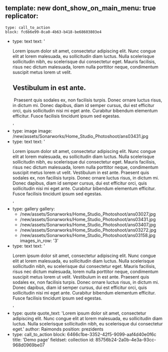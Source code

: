 template: new
dont_show_on_main_menu: true
replicator:
  -
    type: call_to_action
    block: fc6b6e99-8ca0-4b63-b418-be68603803e4
  -
    type: text
    text: '<p>Lorem ipsum dolor sit amet, consectetur adipiscing elit. Nunc congue elit at lorem malesuada, eu sollicitudin diam luctus. Nulla scelerisque sollicitudin nibh, eu scelerisque dui consectetur eget. Mauris facilisis, risus nec dictum malesuada, lorem nulla porttitor neque, condimentum suscipit metus lorem ut velit.&nbsp;</p><h2>Vestibulum in est ante.</h2><p>&nbsp;Praesent quis sodales ex, non facilisis turpis. Donec ornare luctus risus, in dictum mi. Donec dapibus, diam id semper cursus, dui est efficitur orci, quis sollicitudin nisi mi eget ante. Curabitur bibendum elementum efficitur. Fusce facilisis tincidunt ipsum sed egestas.</p>'
  -
    type: image
    image: /new/assets/Sonarworks/Home_Studio_Photoshoot/ans03431.jpg
  -
    type: text
    text: '<p>Lorem ipsum dolor sit amet, consectetur adipiscing elit. Nunc congue elit at lorem malesuada, eu sollicitudin diam luctus. Nulla scelerisque sollicitudin nibh, eu scelerisque dui consectetur eget. Mauris facilisis, risus nec dictum malesuada, lorem nulla porttitor neque, condimentum suscipit metus lorem ut velit. Vestibulum in est ante. Praesent quis sodales ex, non facilisis turpis. Donec ornare luctus risus, in dictum mi. Donec dapibus, diam id semper cursus, dui est efficitur orci, quis sollicitudin nisi mi eget ante. Curabitur bibendum elementum efficitur. Fusce facilisis tincidunt ipsum sed egestas.</p>'
  -
    type: gallery
    gallery:
      - /new/assets/Sonarworks/Home_Studio_Photoshoot/ans03027.jpg
      - /new/assets/Sonarworks/Home_Studio_Photoshoot/ans03431.jpg
      - /new/assets/Sonarworks/Home_Studio_Photoshoot/ans03407.jpg
      - /new/assets/Sonarworks/Home_Studio_Photoshoot/ans03272.jpg
      - /new/assets/Sonarworks/Home_Studio_Photoshoot/ans03158.jpg
    images_in_row: '3'
  -
    type: text
    text: '<p>Lorem ipsum dolor sit amet, consectetur adipiscing elit. Nunc congue elit at lorem malesuada, eu sollicitudin diam luctus. Nulla scelerisque sollicitudin nibh, eu scelerisque dui consectetur eget. Mauris facilisis, risus nec dictum malesuada, lorem nulla porttitor neque, condimentum suscipit metus lorem ut velit. Vestibulum in est ante. Praesent quis sodales ex, non facilisis turpis. Donec ornare luctus risus, in dictum mi. Donec dapibus, diam id semper cursus, dui est efficitur orci, quis sollicitudin nisi mi eget ante. Curabitur bibendum elementum efficitur. Fusce facilisis tincidunt ipsum sed egestas.</p>'
  -
    type: quote
    quote_text: 'Lorem ipsum dolor sit amet, consectetur adipiscing elit. Nunc congue elit at lorem malesuada, eu sollicitudin diam luctus. Nulla scelerisque sollicitudin nibh, eu scelerisque dui consectetur eget.'
    author: Raimonds
    position: prezidents
  -
    type: call_to_action
    block: 6466c1be-3352-42f5-9099-aaf4d40e0f6c
title: 'Demo page'
fieldset: collection
id: 85756b24-2a0b-4e3a-93cc-968d0969be07
